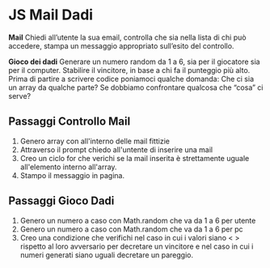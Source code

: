 # JS Mail Dadi

**Mail**
Chiedi all’utente la sua email,
controlla che sia nella lista di chi può accedere,
stampa un messaggio appropriato sull’esito del controllo.

**Gioco dei dadi**
Generare un numero random da 1 a 6, sia per il giocatore sia per il computer.
Stabilire il vincitore, in base a chi fa il punteggio più alto.
Prima di partire a scrivere codice poniamoci qualche domanda:
Che ci sia un array da qualche parte?
Se dobbiamo confrontare qualcosa che “cosa” ci serve?

## Passaggi Controllo Mail

1. Genero array con all'interno delle mail fittizie
2. Attraverso il prompt chiedo all'untente di inserire una mail
3. Creo un ciclo for che verichi se la mail inserita è strettamente uguale all'elemento interno all'array.
4. Stampo il messaggio in pagina.

## Passaggi Gioco Dadi

1. Genero un numero a caso con Math.random che va da 1 a 6 per utente
2. Genero un numero a caso con Math.random che va da 1 a 6 per pc
3. Creo una condizione che verifichi nel caso in cui i valori siano < > rispetto al loro avversario per decretare un vincitore  e nel caso in cui i numeri generati siano uguali decretare un pareggio.